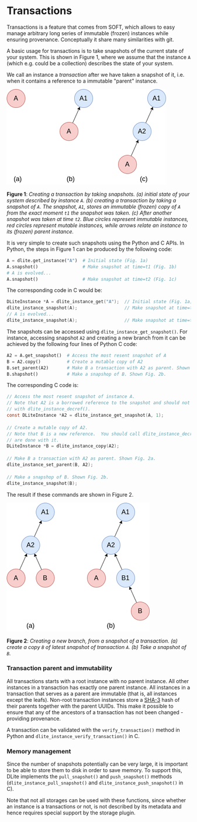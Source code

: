 Transactions
============
Transactions is a feature that comes from SOFT, which allows to easy manage arbitrary long series of immutable (frozen) instances while ensuring provenance.  Conceptually it share many similarities with git.

A basic usage for transactions is to take snapshots of the current state of your system.  This is shown in Figure 1, where we assume that the instance `A` (which e.g. could be a collection) describes the state of your system.

We call an instance a *transaction* after we have taken a snapshot of it, i.e. when it contains a reference to a immutable "parent" instance.

![transactions](figs/transactions.png)

**Figure 1**: *Creating a transaction by taking snapshots.  (a) initial state of your system described by instance `A`.  (b) creating a transaction by taking a snapshot
of `A`.  The snapshot, `A1`, stores an immutable (frozen) copy of `A` from the exact
moment `t1` the snapshot was taken.  (c) After another snapshot was taken at time `t2`.  Blue circles represent immutable instances, red circles represent mutable instances, while arrows relate an instance to its (frozen) parent instance.*

It is very simple to create such snapshots using the Python and C APIs.  In Python, the steps in Figure 1 can be produced by the following code:

```python
A = dlite.get_instance("A")  # Initial state (Fig. 1a)
A.snapshot()                 # Make snapshot at time=t1 (Fig. 1b)
# A is evolved...
A.snapshot()                 # Make snapshot at time=t2 (Fig. 1c)
```

The corresponding code in C would be:

```C
DLiteInstance *A = dlite_instance_get("A");  // Initial state (Fig. 1a)
dlite_instance_snapshot(A);                  // Make snapshot at time=t1 (Fig. 1b)
// A is evolved...
dlite_instance_snapshot(A);                  // Make snapshot at time=t2 (Fig. 1c)
```

The snapshots can be accessed using `dlite_instance_get_snapshot()`.  For instance, accessing snapshot `A2` and creating a new branch from it can be achieved by the following four lines of Python C code:

```python
A2 = A.get_snapshot()  # Access the most resent snapshot of A
B = A2.copy()          # Create a mutable copy of A2
B.set_parent(A2)       # Make B a transaction with A2 as parent. Shown Fig. 2a.
B.shapshot()           # Make a snapshop of B. Shown Fig. 2b.
```

The corresponding C code is:

```C
// Access the most resent snapshot of instance A.
// Note that A2 is a borrowed reference to the snapshot and should not be dereferred
// with dlite_instance_decref().
const DLiteInstance *A2 = dlite_instance_get_snapshot(A, 1);

// Create a mutable copy of A2.
// Note that B is a new reference.  You should call dlite_instance_decref() when you
// are done with it.
DLiteInstance *B = dlite_instance_copy(A2);

// Make B a transaction with A2 as parent. Shown Fig. 2a.
dlite_instance_set_parent(B, A2);

// Make a snapshop of B. Shown Fig. 2b.
dlite_instance_snapshot(B);
```
The result if these commands are shown in Figure 2.

![transactions-branch](figs/transactions-branch.png)

**Figure 2**: *Creating a new branch, from a snapshot of a transaction.  (a) create a copy `B` of latest snapshot of transaction `A`.  (b)  Take a snapshot of `B`.*


### Transaction parent and immutability
All transactions starts with a root instance with no parent instance.  All other instances in a transaction has exactly one parent instance.
All instances in a transaction that serves as a parent are immutable (that is, all instances except the leafs).  Non-root transaction instances store a [SHA-3](https://en.wikipedia.org/wiki/SHA-3) hash of their parents together with the parent UUIDs.  This make it possible to ensure that any of the ancestors of a transaction has not been changed - providing provenance.

A transaction can be validated with the `verify_transaction()` method in Python and `dlite_instance_verify_transaction()` in C.


### Memory management
Since the number of snapshots potentially can be very large, it is important to be able to store them to disk in order to save memory.  To support this, DLite implements the `pull_snapshot()` and `push_snapshot()` methods (`dlite_instance_pull_snapshot()` and `dlite_instance_push_snapshot()` in C).

Note that not all storages can be used with these functions, since whether an instance is a transactions or not, is not described by its metadata and hence requires special support by the storage plugin.
